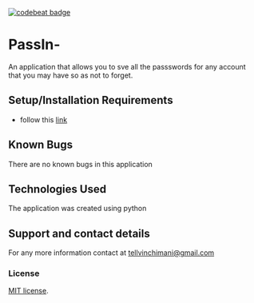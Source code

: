[![codebeat badge](https://codebeat.co/badges/2f8826ac-9652-4c16-8d4e-217c104e5dbd)](https://codebeat.co/projects/github-com-tellvinch-passin-gh-pages)
# PassIn-
An application that allows you to sve all the passswords for any account that you may have so as not to forget.
## Setup/Installation Requirements
* follow this [link](https://github.com/Tellvinch/PassIn-)

## Known Bugs
There are no known bugs in this application
## Technologies Used
The application was created using python
## Support and contact details
For any  more information contact at tellvinchimani@gmail.com
### License
<a href="https://opensource.org/licenses/MIT">MIT license<a>.
